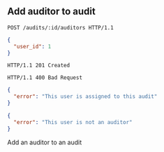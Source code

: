 ## Add auditor to audit

```http
POST /audits/:id/auditors HTTP/1.1
```

```json
{
  "user_id": 1
}
```

```http
HTTP/1.1 201 Created
```

```http
HTTP/1.1 400 Bad Request
```

```json
{
  "error": "This user is assigned to this audit"
}
```

```json
{
  "error": "This user is not an auditor"
}
```

Add an auditor to an audit
